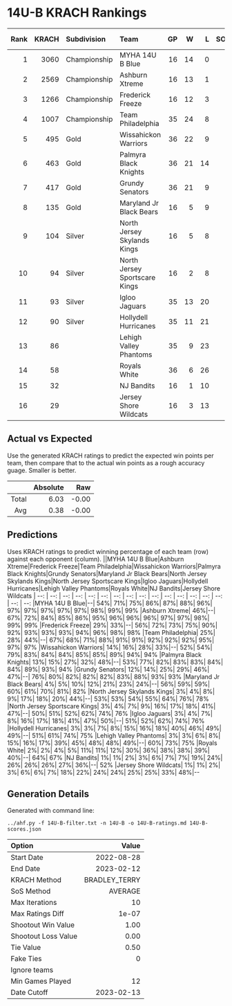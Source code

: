 # 14U-B KRACH Rankings
Rank|KRACH|Subdivision|Team|GP|W|L|SOW|SOL|T|SoS|Exp Wins|Win Diff
---:|---:|:---|:---|---:|---:|---:|---:|---:|---:|---:|---:|---:
1|3060|Championship|MYHA 14U B Blue|16|14|0|1|1|0|487|14.0|-1.0
2|2569|Championship|Ashburn Xtreme|16|13|1|2|0|0|393|14.1|-0.9
3|1266|Championship|Frederick Freeze|16|12|3|1|0|0|497|12.6|-0.4
4|1007|Championship|Team Philadelphia|35|24|8|2|1|0|714|25.3|-0.7
5|495|Gold|Wissahickon Warriors|36|22|9|2|3|0|437|24.3|0.3
6|463|Gold|Palmyra Black Knights|36|21|14|1|0|0|724|22.1|0.1
7|417|Gold|Grundy Senators|36|21|9|0|6|0|690|21.1|0.1
8|135|Gold|Maryland Jr Black Bears|16|5|9|1|1|0|352|6.1|0.1
9|104|Silver|North Jersey Skylands Kings|16|5|8|2|0|1|366|7.9|0.4
10|94|Silver|North Jersey Sportscare Kings|16|2|8|4|2|0|292|6.2|0.2
11|93|Silver|Igloo Jaguars|35|13|20|0|1|1|358|14.0|0.5
12|90|Silver|Hollydell Hurricanes|35|11|21|1|2|0|436|12.4|0.4
13|86||Lehigh Valley Phantoms|35|9|23|2|1|0|598|11.4|0.4
14|58||Royals White|36|6|26|2|2|0|719|8.3|0.3
15|32||NJ Bandits|16|1|10|2|3|0|328|3.1|0.1
16|29||Jersey Shore Wildcats|16|3|13|0|0|0|201|3.1|0.1

## Actual vs Expected
Use the generated KRACH ratings to predict the expected win points per team, then compare that to the actual win points as a rough accuracy guage. Smaller is better.

||Absolute|Raw
|---:|---:|---:
|Total|6.03|-0.00
|Avg|0.38|-0.00

## Predictions
Uses KRACH ratings to predict winning percentage of each team (row) against each opponent (column).
||MYHA 14U B Blue|Ashburn Xtreme|Frederick Freeze|Team Philadelphia|Wissahickon Warriors|Palmyra Black Knights|Grundy Senators|Maryland Jr Black Bears|North Jersey Skylands Kings|North Jersey Sportscare Kings|Igloo Jaguars|Hollydell Hurricanes|Lehigh Valley Phantoms|Royals White|NJ Bandits|Jersey Shore Wildcats
| --: | --: | --: | --: | --: | --: | --: | --: | --: | --: | --: | --: | --: | --: | --: | --: | --: 
|MYHA 14U B Blue|--| 54%| 71%| 75%| 86%| 87%| 88%| 96%| 97%| 97%| 97%| 97%| 97%| 98%| 99%| 99%
|Ashburn Xtreme| 46%|--| 67%| 72%| 84%| 85%| 86%| 95%| 96%| 96%| 96%| 97%| 97%| 98%| 99%| 99%
|Frederick Freeze| 29%| 33%|--| 56%| 72%| 73%| 75%| 90%| 92%| 93%| 93%| 93%| 94%| 96%| 98%| 98%
|Team Philadelphia| 25%| 28%| 44%|--| 67%| 68%| 71%| 88%| 91%| 91%| 92%| 92%| 92%| 95%| 97%| 97%
|Wissahickon Warriors| 14%| 16%| 28%| 33%|--| 52%| 54%| 79%| 83%| 84%| 84%| 85%| 85%| 89%| 94%| 94%
|Palmyra Black Knights| 13%| 15%| 27%| 32%| 48%|--| 53%| 77%| 82%| 83%| 83%| 84%| 84%| 89%| 93%| 94%
|Grundy Senators| 12%| 14%| 25%| 29%| 46%| 47%|--| 76%| 80%| 82%| 82%| 82%| 83%| 88%| 93%| 93%
|Maryland Jr Black Bears|  4%|  5%| 10%| 12%| 21%| 23%| 24%|--| 56%| 59%| 59%| 60%| 61%| 70%| 81%| 82%
|North Jersey Skylands Kings|  3%|  4%|  8%|  9%| 17%| 18%| 20%| 44%|--| 53%| 53%| 54%| 55%| 64%| 76%| 78%
|North Jersey Sportscare Kings|  3%|  4%|  7%|  9%| 16%| 17%| 18%| 41%| 47%|--| 50%| 51%| 52%| 62%| 74%| 76%
|Igloo Jaguars|  3%|  4%|  7%|  8%| 16%| 17%| 18%| 41%| 47%| 50%|--| 51%| 52%| 62%| 74%| 76%
|Hollydell Hurricanes|  3%|  3%|  7%|  8%| 15%| 16%| 18%| 40%| 46%| 49%| 49%|--| 51%| 61%| 74%| 75%
|Lehigh Valley Phantoms|  3%|  3%|  6%|  8%| 15%| 16%| 17%| 39%| 45%| 48%| 48%| 49%|--| 60%| 73%| 75%
|Royals White|  2%|  2%|  4%|  5%| 11%| 11%| 12%| 30%| 36%| 38%| 38%| 39%| 40%|--| 64%| 67%
|NJ Bandits|  1%|  1%|  2%|  3%|  6%|  7%|  7%| 19%| 24%| 26%| 26%| 26%| 27%| 36%|--| 52%
|Jersey Shore Wildcats|  1%|  1%|  2%|  3%|  6%|  6%|  7%| 18%| 22%| 24%| 24%| 25%| 25%| 33%| 48%|--

## Generation Details

Generated with command line:
```
../ahf.py -f 14U-B-filter.txt -n 14U-B -o 14U-B-ratings.md 14U-B-scores.json
```

| Option | Value |
| :----- | ----: |
| Start Date | 2022-08-28 |
| End Date | 2023-02-12 |
| KRACH Method | BRADLEY_TERRY |
| SoS Method | AVERAGE |
| Max Iterations | 10 |
| Max Ratings Diff | 1e-07 |
| Shootout Win Value | 1.00 |
| Shootout Loss Value | 0.00 |
| Tie Value | 0.50 |
| Fake Ties | 0 |
| Ignore teams |  |
| Min Games Played | 12 |
| Date Cutoff | 2023-02-13 |

